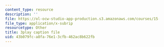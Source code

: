 ```yaml
---
content_type: resource
description: ''
file: https://ol-ocw-studio-app-production.s3.amazonaws.com/courses/15-071-the-analytics-edge-spring-2017/43b079fca8fa76e13cfb462ac8b622fb_MYcoFYXPba4.srt
file_type: application/x-subrip
resourcetype: Other
title: 3play caption file
uid: 43b079fc-a8fa-76e1-3cfb-462ac8b622fb
---
```

